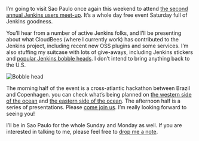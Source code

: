 I’m going to visit Sao Paulo once again this weekend to attend [the second annual Jenkins users meet-up](http://www.meetup.com/jenkinsmeetup/events/133598002/). It’s a whole day free event Saturday full of Jenkins goodness.

You’ll hear from a number of active Jenkins folks, and I’ll be presenting about what CloudBees (where I currently work) has contributed to the Jenkins project, including recent new OSS plugins and some services. I’m also stuffing my suitcase with lots of give-aways, including Jenkins stickers and [popular Jenkins bobble heads](https://jenkins-ci.org/content/behind-scenes-jenkins-user-conference-palo-alto). I don’t intend to bring anything back to the U.S.

![Bobble head](http://farm3.staticflickr.com/2878/9725573715_fa056b6652_n.jpg)

The morning half of the event is a cross-atlantic hackathon between Brazil and Copenhagen. you can check what’s being planned on [the western side of the ocean](https://trello.com/b/1U1mRKhG/jenkins-user-event-sp-13) and [the eastern side of the ocean](http://www.eventbrite.com/e/jenkins-ci-hackaton-the-sao-paulo-connection-registration-9552811717). The afternoon half is a series of presentations. Please [come join us](http://www.meetup.com/jenkinsmeetup/events/133598002/). I’m really looking forward to seeing you!

I’ll be in Sao Paulo for the whole Sunday and Monday as well. If you are interested in talking to me, please feel free to [drop me a note](http://kohsuke.org/about/).
